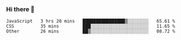 ### Hi there 👋

<!--START_SECTION:waka-->

```text
JavaScript   3 hrs 20 mins   ████████████████▒░░░░░░░░   65.61 %
CSS          35 mins         ███░░░░░░░░░░░░░░░░░░░░░░   11.65 %
Other        26 mins         ██▒░░░░░░░░░░░░░░░░░░░░░░   08.72 %
```

<!--END_SECTION:waka-->
<!--
**Boombag0607/Boombag0607** is a ✨ _special_ ✨ repository because its `README.md` (this file) appears on your GitHub profile.

Here are some ideas to get you started:

- 🔭 I’m currently working on ...
- 🌱 I’m currently learning ...
- 👯 I’m looking to collaborate on ...
- 🤔 I’m looking for help with ...
- 💬 Ask me about ...
- 📫 How to reach me: ...
- 😄 Pronouns: ...
- ⚡ Fun fact: ...
-->
